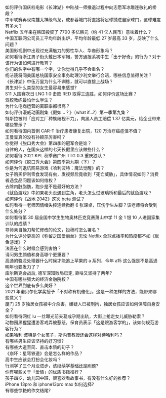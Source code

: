 如何评价国庆档电影《长津湖》中陆战一师撤退过程中向志愿军冰雕连敬礼的桥段？  
中甲联赛再现南雄太神级乌龙，成都蓉城门将直接将足球抛进自家球门，这球难度有多大？  
Netflix 五年来在韩国投资了 7700 多亿韩元（约 41 亿人民币）意味着什么？  
中国互联网公司员工平均年龄出炉，平均年龄最低 27 岁最高 33 岁，反映了什么问题？  
美国影视剧中出现过充满魅力的男性华人、华裔形象吗？  
如何看待浙江男子街头戴日本军帽，警方通报系初中生「出于好奇」的行为？对于该行为该如何进行教育？  
你们的名字中有哪一个字，让你觉得几乎不会重名？  
杨洁篪将同美国总统国家安全事务助理沙利文举行会晤，哪些信息值得关注？  
《长津湖》中伍万里为什么不训练，就可以直接上战场？  
男生对什么类型的女生最容易来感觉?  
S11 入围赛次日 LNG 1:0 击败 RED 取得三连胜，如何评价这场比赛？  
驾校教练最怕什么学生？  
为什么电商运营的离职率都很高？  
如何评价漫威动画剧集《假如…？》（what if...?）第一季第九集？  
特斯拉被判「应对工厂种族歧视不力」，向黑人员工赔偿 1.37 亿美元，给企业带来哪些警示？  
如何看待国内首例 CAR-T 治疗患者康复出院，120 万治疗癌症值不值？  
王曼昱真的没有孙颖莎厉害吗？  
你觉得《脱口秀大会》第四季的冠军会是谁？  
自律的人，在国庆这样的七天长假里应该做些什么？  
如何看待 2021 KPL 秋季赛广州 TTG 0:3 重庆狼队？  
如何评价《脱口秀大会》第四季第九期（下）？  
你是为何退坑网易游戏《哈利波特：魔法觉醒》的？  
女子购买伊利零食发现有虫，发视频后竟收到「死亡威胁」，具体情况如何？消费者遇食品问题该如何维权？  
去除内脏脂肪，跑步是不是最好的方法？  
《鱿鱼游戏》中如果老头没遇到主角，老头怎么过玻璃桥和最后的鱿鱼游戏？  
如何评价《战地 2042》这次 beta 测试？  
如何看待一老师因情绪失控连续掀翻 6 张课桌，压伤学生左脚？该老师将会受到什么处分？  
如何看待第 30 届全国中学生生物奥林匹克竞赛萧山中学 11 金 1 银 10 人进国家集训队的成绩？  
导师亲自操刀帮忙修改的论文，投稿时怎么署名？  
为什么评分更高的《弥留之国爱丽丝》无论 Netflix 全球点播率和热度都不如《鱿鱼游戏》？  
法医在什么时候会感到害怕？  
请问男生颜值和身高哪个更重要？  
高通的骁龙处理器什么时候才能追上苹果的 a 系列，今年 a15 这么强是不是高通明年也要发力了？  
库尔斯克会战后, 德军深知败局已定, 靠啥又坚持了两年?  
中国有哪些强大的经济金融院校？  
这个世界到底有多么美好？  
2021 年诺贝尔化学奖授予「不对称有机催化」，这是一种怎样的方法，能带来哪些意义？  
厦门 25 岁独居女孩被中介杀害，嫌疑人已被刑拘，独居女孩应该如何保障自身安全？  
如何看待网红 lu 一丝曝光前夫葛成孕期出轨，大街上抢走女儿威胁勒索？  
动物园黑猩猩遭游客戏弄被惹怒，保育员表示「这是跟游客学的」，该如何规范游客行为？  
如果哈利·波特是个女孩子，斯内普教授还会这样对待哈利吗？  
有哪些男生应该坚持的好习惯?  
有哪些大道至简、直击本质的句子？  
《崩坏：星穹铁道》会是怎么样的作品？  
高中生应该会打扮会化妆吗？  
行测学了三个月没进步，该继续学基础还是刷题?  
你有哪些关于「爱情」的优质书籍推荐？  
孩子四岁，幼儿园中班，很喜欢看故事书，有没有什么好的推荐？  
iPhone 13pro 和 iphone13pro max 如何选择?  
有哪些惊艳的作文结尾?  
